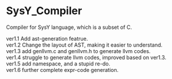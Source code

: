 # SysY_Compiler
Compiler for SysY language, which is a subset of C.

ver1.1 Add ast-generation featrue.  
ver1.2 Change the layout of AST, making it easier to understand.  
ver1.3 add genllvm.c and genllvm.h to generate llvm codes.  
ver1.4 struggle to generate llvm codes, improved based on ver1.3.  
ver1.5 add namespace, and a stupid re-do.  
ver1.6 further complete expr-code generation.  

<THIS IS AN UNDONE VERSION>
